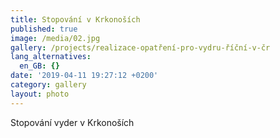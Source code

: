 ```yaml
---
title: Stopování v Krkonoších
published: true
image: /media/02.jpg
gallery: /projects/realizace-opatření-pro-vydru-říční-v-čr
lang_alternatives:
  en_GB: {}
date: '2019-04-11 19:27:12 +0200'
category: gallery
layout: photo
---
```

Stopování vyder v Krkonoších
